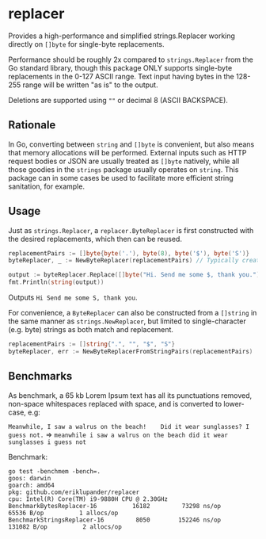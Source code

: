 # replacer
Provides a high-performance and simplified strings.Replacer working directly on `[]byte` for single-byte replacements.

Performance should be roughly 2x compared to `strings.Replacer` from the Go standard library, though this package ONLY supports single-byte replacements in the 0-127 ASCII range. Text input having bytes in the 128-255 range will be written "as is" to the output.

Deletions are supported using `""` or decimal 8 (ASCII BACKSPACE).

## Rationale
In Go, converting between `string` and `[]byte` is convenient, but also means that memory allocations will be performed. External inputs such as HTTP request bodies or JSON are usually treated as `[]byte` natively, while all those goodies in the `strings` package usually operates on `string`. This package can in some cases be used to facilitate more efficient string sanitation, for example. 

## Usage
Just as `strings.Replacer`, a `replacer.ByteReplacer` is first constructed with the desired replacements, which then can be reused.

```go
replacementPairs := []byte{byte('.'), byte(8), byte('$'), byte('S')}
byteReplacer, _ := NewByteReplacer(replacementPairs) // Typically created once, in constructor or init functions.

output := byteReplacer.Replace([]byte("Hi. Send me some $, thank you."))
fmt.Println(string(output))
```
Outputs `Hi Send me some S, thank you`.

For convenience, a `ByteReplacer` can also be constructed from a `[]string` in the same manner as `strings.NewReplacer`, but limited to single-character (e.g. byte) strings as both match and replacement.

```go
replacementPairs := []string{".", "", "$", "S"}
byteReplacer, err := NewByteReplacerFromStringPairs(replacementPairs)
```

## Benchmarks

As benchmark, a 65 kb Lorem Ipsum text has all its punctuations removed, non-space whitespaces replaced with space, and is converted to lower-case, e.g:

`Meanwhile, I saw a walrus on the beach!    Did it wear sunglasses? I guess not.` =>
`meanwhile i saw a walrus on the beach did it wear sunglasses i guess not`

Benchmark:
```shell
go test -benchmem -bench=.
goos: darwin
goarch: amd64
pkg: github.com/eriklupander/replacer
cpu: Intel(R) Core(TM) i9-9880H CPU @ 2.30GHz
BenchmarkBytesReplacer-16      	   16182	     73298 ns/op	   65536 B/op	       1 allocs/op
BenchmarkStringsReplacer-16    	    8050	    152246 ns/op	  131082 B/op	       2 allocs/op
```
